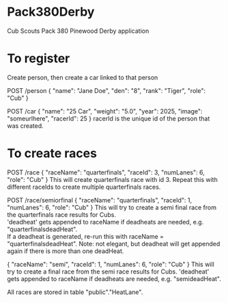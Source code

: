 # Pack380Derby
Cub Scouts Pack 380 Pinewood Derby application

# To register
Create person, then create a car linked to that person

POST /person
{
    "name": "Jane Doe",
    "den": "8",
    "rank": "Tiger",
    "role": "Cub"
}

POST /car
{
        "name": "25 Car",
        "weight": "5.0",
        "year": 2025,
        "image": "someurlhere",
        "racerId": 25
}
racerId is the unique id of the person that was created. 

# To create races
POST /race 
{
    "raceName": "quarterfinals",
    "raceId": 3,
    "numLanes": 6,
    "role": "Cub"
}
This will create quarterfinals race with id 3.  Repeat this with different raceIds to create multiple quarterfinals races. 

POST /race/semiorfinal
{
    "raceName": "quarterfinals",
    "raceId": 1,
    "numLanes": 6,
    "role": "Cub"
}
This will try to create a semi final race from the quarterfinals race results for Cubs.  
'deadheat' gets appended to raceName if deadheats are needed, e.g. "quarterfinalsdeadHeat".  
If a deadheat is generated, re-run this with raceName = "quarterfinalsdeadHeat".
Note: not elegant, but deadheat will get appended again if there is more than one deadHeat.  

{
    "raceName": "semi",
    "raceId": 1,
    "numLanes": 6,
    "role": "Cub"
}
This will try to create a final race from the semi race results for Cubs. 
'deadheat' gets appended to raceName if deadheats are needed, e.g. "semideadHeat".

All races are stored in table "public"."HeatLane".
